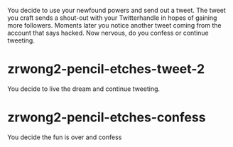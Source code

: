 You decide to use your newfound powers and send out a tweet. The tweet you craft sends a shout-out with your Twitterhandle in hopes of gaining more followers. Moments later you notice another tweet coming from the account that says hacked. Now nervous, do you confess or continue tweeting.
# zrwong2-pencil-etches-tweet-2
You decide to live the dream and continue tweeting.
# zrwong2-pencil-etches-confess
You decide the fun is over and confess
